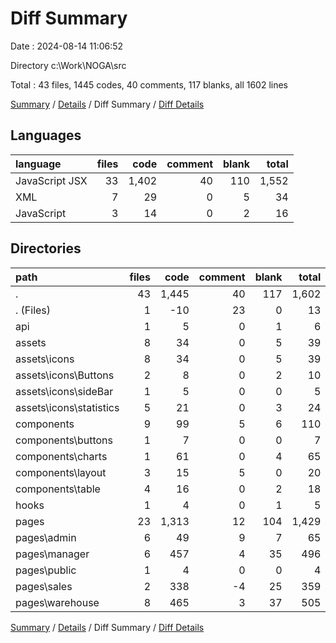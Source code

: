 # Diff Summary

Date : 2024-08-14 11:06:52

Directory c:\\Work\\NOGA\\src

Total : 43 files,  1445 codes, 40 comments, 117 blanks, all 1602 lines

[Summary](results.md) / [Details](details.md) / Diff Summary / [Diff Details](diff-details.md)

## Languages
| language | files | code | comment | blank | total |
| :--- | ---: | ---: | ---: | ---: | ---: |
| JavaScript JSX | 33 | 1,402 | 40 | 110 | 1,552 |
| XML | 7 | 29 | 0 | 5 | 34 |
| JavaScript | 3 | 14 | 0 | 2 | 16 |

## Directories
| path | files | code | comment | blank | total |
| :--- | ---: | ---: | ---: | ---: | ---: |
| . | 43 | 1,445 | 40 | 117 | 1,602 |
| . (Files) | 1 | -10 | 23 | 0 | 13 |
| api | 1 | 5 | 0 | 1 | 6 |
| assets | 8 | 34 | 0 | 5 | 39 |
| assets\\icons | 8 | 34 | 0 | 5 | 39 |
| assets\\icons\\Buttons | 2 | 8 | 0 | 2 | 10 |
| assets\\icons\\sideBar | 1 | 5 | 0 | 0 | 5 |
| assets\\icons\\statistics | 5 | 21 | 0 | 3 | 24 |
| components | 9 | 99 | 5 | 6 | 110 |
| components\\buttons | 1 | 7 | 0 | 0 | 7 |
| components\\charts | 1 | 61 | 0 | 4 | 65 |
| components\\layout | 3 | 15 | 5 | 0 | 20 |
| components\\table | 4 | 16 | 0 | 2 | 18 |
| hooks | 1 | 4 | 0 | 1 | 5 |
| pages | 23 | 1,313 | 12 | 104 | 1,429 |
| pages\\admin | 6 | 49 | 9 | 7 | 65 |
| pages\\manager | 6 | 457 | 4 | 35 | 496 |
| pages\\public | 1 | 4 | 0 | 0 | 4 |
| pages\\sales | 2 | 338 | -4 | 25 | 359 |
| pages\\warehouse | 8 | 465 | 3 | 37 | 505 |

[Summary](results.md) / [Details](details.md) / Diff Summary / [Diff Details](diff-details.md)